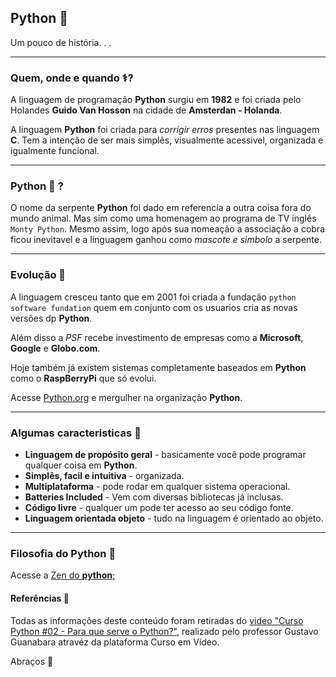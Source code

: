 ## Python :snake:

Um pouco de história. . .

---

### Quem, onde e quando :medical_symbol:?
A linguagem de programação **Python** surgiu em **1982** e foi criada pelo Holandes **Guido Van Hosson** na cidade de **Amsterdan - Holanda**.

A linguagem **Python** foi criada para *corrigir erros* presentes nas linguagem **C**. Tem a intenção de ser mais simplês, visualmente acessivel, organizada e igualmente funcional. 

---

### Python :snake: ?

O nome da serpente **Python** foi dado em referencia a outra coisa fora do mundo animal. Mas sim como uma homenagem ao programa de TV inglês ``Monty Python``. Mesmo assim, logo após sua nomeação a associação a cobra ficou inevitavel e a linguagem ganhou como *mascote e simbolo* a serpente.

---

### Evolução :robot:

A linguagem cresceu tanto que em 2001 foi criada a fundação ``python software fundation`` quem em conjunto com os usuarios cria as novas versões dp **Python**.

Além disso a *PSF* recebe investimento de empresas como a **Microsoft**, **Google** e **Globo.com**.

Hoje também já existem sistemas completamente baseados em **Python** como o **RaspBerryPi** que só evolui.

Acesse [Python.org](https://github.com/duartecgustavo/Python-Progress/blob/master/zen-of-python.md) e mergulher na organização **Python**.


---


### Algumas caracteristicas :pushpin:

* **Linguagem de propósito geral** - basicamente você pode programar qualquer coisa em **Python**.
* **Simplês, facil e intuitiva** - organizada.
* **Multiplataforma** - pode rodar em qualquer sistema operacional.
* **Batteries Included** - Vem com diversas bibliotecas já inclusas.
* **Código livre** - qualquer um pode ter acesso ao seu código fonte.
* **Linguagem orientada objeto** - tudo na linguagem é orientado ao objeto.

---

### Filosofia do Python :scroll:

Acesse a [Zen do **python**;](https://github.com/duartecgustavo/Python-Progress/blob/master/zen-of-python.md)


#### Referências :bookmark:

Todas as informações deste conteúdo foram retiradas do [video "Curso Python #02 - Para que serve o Python?"](https://www.youtube.com/watch?v=Mp0vhMDI7fA&list=PLHz_AreHm4dlKP6QQCekuIPky1CiwmdI6&t=1042s), realizado pelo professor Gustavo Guanabara atravéz da plataforma Curso em Vídeo.

Abraços 🖖

